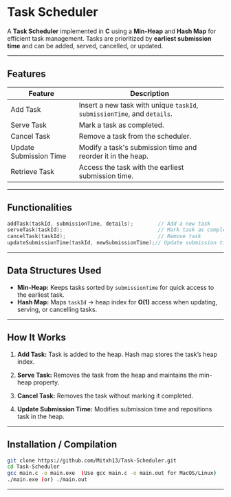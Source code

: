 # Task Scheduler

A **Task Scheduler** implemented in **C** using a **Min-Heap** and **Hash Map** for efficient task management. Tasks are prioritized by **earliest submission time** and can be added, served, cancelled, or updated.

---

##  Features

| Feature                | Description                                                              |
| ---------------------- | ------------------------------------------------------------------------ |
| Add Task               | Insert a new task with unique `taskId`, `submissionTime`, and `details`. |
| Serve Task             | Mark a task as completed.                                                |
| Cancel Task            | Remove a task from the scheduler.                                        |
| Update Submission Time | Modify a task's submission time and reorder it in the heap.              |
| Retrieve Task          | Access the task with the earliest submission time.                       |

---

##  Functionalities

```c
addTask(taskId, submissionTime, details);        // Add a new task
serveTask(taskId);                               // Mark task as completed
cancelTask(taskId);                              // Remove task
updateSubmissionTime(taskId, newSubmissionTime);// Update submission time & reorder
```

---

##  Data Structures Used

* **Min-Heap:** Keeps tasks sorted by `submissionTime` for quick access to the earliest task.
* **Hash Map:** Maps `taskId` → heap index for **O(1)** access when updating, serving, or cancelling tasks.

---

##  How It Works

1. **Add Task:**
   Task is added to the heap. Hash map stores the task’s heap index.

2. **Serve Task:**
   Removes the task from the heap and maintains the min-heap property.

3. **Cancel Task:**
   Removes the task without marking it completed.

4. **Update Submission Time:**
   Modifies submission time and repositions task in the heap.

---


##  Installation / Compilation

```bash
git clone https://github.com/Mitxh13/Task-Scheduler.git
cd Task-Scheduler
gcc main.c -o main.exe  (Use gcc main.c -o main.out for MacOS/Linux)
./main.exe (or) ./main.out
```

---





